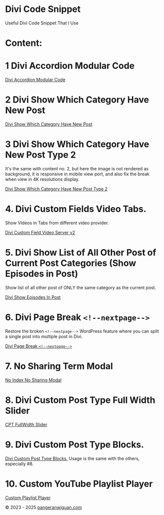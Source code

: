 # Divi Code Snippet

Useful Divi Code Snippet That I Use

# Content:

# 1 Divi Accordion Modular Code

[Divi Accordion Modular Code](/DIVI%20Accordion%20Modular%20Code/)

# 2 Divi Show Which Category Have New Post

[Divi Show Which Category Have New Post](/Show%20Which%20Category%20Have%20New%20Post/)

# 3 Divi Show Which Category Have New Post Type 2

It's the same with content no. 2, but here the image is not rendered as background, it is responsive in mobile view port, and also fix the break when view in 4K resolutions display.

[Divi Show Which Category Have New Post Type 2](/Show%20Category%20With%20New%20Posts%20Type%202/)

# 4. Divi Custom Fields Video Tabs.

Show Videos in Tabs from different video provider.

[Divi Custom Field Video Server v2](/Custom%20Field%20Video%20Server%20v2/)

# 5. Divi Show List of All Other Post of Current Post Categories (Show Episodes in Post)

Show list of all other post of ONLY the same category as the current post.

[Divi Show Episodes In Post](/Show%20Episodes%20in%20Posts/)

# 6. Divi Page Break `<!--nextpage-->`

Restore the broken `<!--nextpage-->` WordPress feature where you can split a single post into multiple post in Divi.

[Divi Page Break `<!--nextpage-->`](/Divi%20Page%20Break/)

# 7. No Sharing Term Modal

[No Index No Sharing Modal](/No%20Index%20No%20Sharing%20Modal/)

# 8. Divi Custom Post Type Full Width Slider

[CPT FullWidth Slider](/CPT%20Fullwidth%20Slider/)

# 9. Divi Custom Post Type Blocks.

[Divi Custom Post Type Blocks.](/CPT%20Post%20Blocks/)
Usage is the same with the others, especially #8.

# 10. Custom YouTube Playlist Player

[Custom Playlist Player](/Custom%20YouTube%20Playlist%20Player/)

&copy; 2023 - 2025 [pangeranwiguan.com](https://pangeranwiguan.com)
